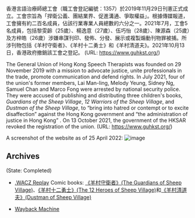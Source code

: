 ​香港言語治療師總工會（職工會登記編號：1357）於2019年11月29日刊憲正式成立。工會宗旨為「捍衛公義、團結業界、促進溝通、爭取權益」。根據傳媒報道，工會擁有約二百名成員，佔該行業專業人員總數的六分之一。2021年7月，工會5名成員，包括黎雯齡（25歲）、楊逸意（27歲）、伍巧怡（28歲）、陳源森（25歲）及方梓皓（26歲）涉嫌串謀刊印、發佈、分發、展示或複製煽動刊物罪被捕。所涉刊物包括《羊村守衛者》、《羊村十二勇士》和《羊村清道夫》。2021年10月13日，香港政府撤銷該工會之登記。
(URL: https://www.guhkst.org/)

The General Union of Hong Kong Speech Therapists was founded on 29 November 2019 with a mission to advocate justice, unite professionals in the trade, promote communication and defend rights. In July 2021, four of the union's former members, Lai Man-ling, Melody Yeung, Sidney Ng, Samuel Chan and Marco Fong were arrested by national security police. They were accused of publishing and distributing three children's books, _Guardians of the Sheep Village_, _12 Warriors of the Sheep Village_, and _Dustman of the Sheep Village_, to “bring into hatred or contempt or to excite disaffection” against the Hong Kong government and “the administration of justice in Hong Kong” .
On 13 October 2021, the government of the HKSAR revoked the registration of the union. (URL: https://www.guhkst.org/)

A screenshot of the website as of 25 April 2022:
![image](https://user-images.githubusercontent.com/103475460/165094567-d5196f18-3cf1-4faf-89b7-a28f807c93d8.png)

## Archives
(State: Completed)

- [.WACZ Replay](https://replayweb.page/?source=https%3A%2F%2Fstorage.googleapis.com%2Fweb-archive-storage-sage-striker-294302%2Farchives%2Fguhkst-04_22_2022.wacz#view=pages&url=https%3A%2F%2Fwww.guhkst.org%2F&ts=20220422034405) 
Comic books: [《羊村守衛者》(The Guardians of Sheep Village)](https://storage.googleapis.com/web-archive-storage-sage-striker-294302/archives/%E7%BE%8A%E6%9D%91%E5%AE%88%E8%A1%9B%E8%80%85.pdf)、[《羊村十二勇士》(The 12 Heroes of Sheep Village)](https://storage.googleapis.com/web-archive-storage-sage-striker-294302/archives/%E7%BE%8A%E6%9D%91%E5%8D%81%E4%BA%8C%E5%8B%87%E5%A3%AB.pdf)和[《羊村清道夫》(Dustman of Sheep Village)](https://storage.googleapis.com/web-archive-storage-sage-striker-294302/archives/%E7%BE%8A%E6%9D%91%E6%B8%85%E9%81%93%E5%A4%AB.pdf)
    
- [Wayback Machine](https://web.archive.org/web/20210722233229/https://www.guhkst.org/publication)

